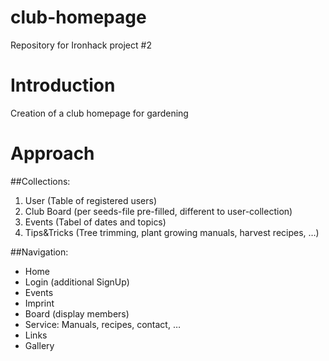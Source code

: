 # club-homepage
Repository for Ironhack project #2

# Introduction
Creation of a club homepage for gardening

# Approach

##Collections: 

1.	User (Table of registered users)
2.	Club Board (per seeds-file pre-filled, different to user-collection)
3.	Events (Tabel of dates and topics)
4.	Tips&Tricks (Tree trimming, plant growing manuals, harvest recipes, …)

##Navigation: 

*	Home
*	Login (additional SignUp)
*	Events
*	Imprint
*	Board (display members)
*	Service: Manuals, recipes, contact, …
*	Links
*	Gallery


